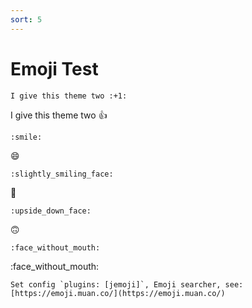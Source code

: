 ```yaml
---
sort: 5
---
```


# Emoji Test

```
I give this theme two :+1:
```

I give this theme two :+1:


```
:smile:
```

:smile:

```
:slightly_smiling_face:
```

:slightly_smiling_face:

```
:upside_down_face:
```

:upside_down_face:


```
:face_without_mouth:
```

:face_without_mouth:



```tip
Set config `plugins: [jemoji]`, Emoji searcher, see: [https://emoji.muan.co/](https://emoji.muan.co/)
```
